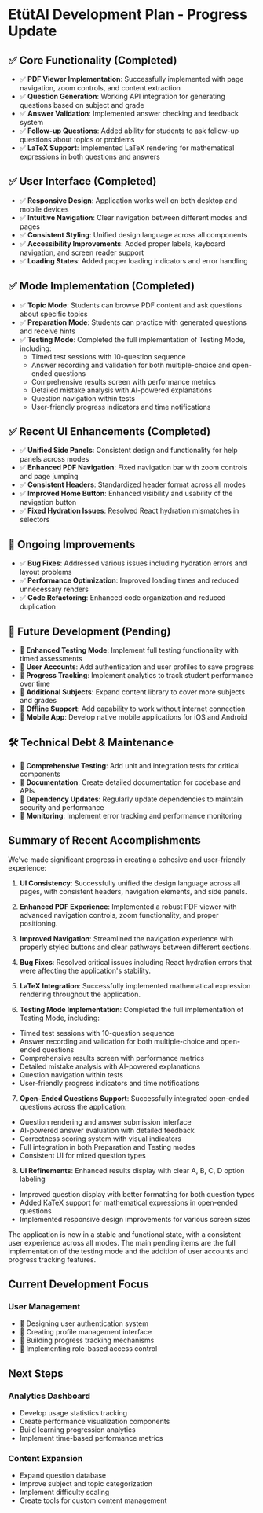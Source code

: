 # EtütAI Development Plan - Progress Update

## ✅ Core Functionality (Completed)
- ✅ **PDF Viewer Implementation**: Successfully implemented with page navigation, zoom controls, and content extraction
- ✅ **Question Generation**: Working API integration for generating questions based on subject and grade
- ✅ **Answer Validation**: Implemented answer checking and feedback system
- ✅ **Follow-up Questions**: Added ability for students to ask follow-up questions about topics or problems
- ✅ **LaTeX Support**: Implemented LaTeX rendering for mathematical expressions in both questions and answers

## ✅ User Interface (Completed)
- ✅ **Responsive Design**: Application works well on both desktop and mobile devices
- ✅ **Intuitive Navigation**: Clear navigation between different modes and pages
- ✅ **Consistent Styling**: Unified design language across all components
- ✅ **Accessibility Improvements**: Added proper labels, keyboard navigation, and screen reader support
- ✅ **Loading States**: Added proper loading indicators and error handling

## ✅ Mode Implementation (Completed)
- ✅ **Topic Mode**: Students can browse PDF content and ask questions about specific topics
- ✅ **Preparation Mode**: Students can practice with generated questions and receive hints
- ✅ **Testing Mode**: Completed the full implementation of Testing Mode, including:
  - Timed test sessions with 10-question sequence
  - Answer recording and validation for both multiple-choice and open-ended questions
  - Comprehensive results screen with performance metrics
  - Detailed mistake analysis with AI-powered explanations
  - Question navigation within tests
  - User-friendly progress indicators and time notifications

## ✅ Recent UI Enhancements (Completed)
- ✅ **Unified Side Panels**: Consistent design and functionality for help panels across modes
- ✅ **Enhanced PDF Navigation**: Fixed navigation bar with zoom controls and page jumping
- ✅ **Consistent Headers**: Standardized header format across all modes
- ✅ **Improved Home Button**: Enhanced visibility and usability of the navigation button
- ✅ **Fixed Hydration Issues**: Resolved React hydration mismatches in selectors

## 🔄 Ongoing Improvements
- ✅ **Bug Fixes**: Addressed various issues including hydration errors and layout problems
- ✅ **Performance Optimization**: Improved loading times and reduced unnecessary renders
- ✅ **Code Refactoring**: Enhanced code organization and reduced duplication

## 🚀 Future Development (Pending)
- 🔲 **Enhanced Testing Mode**: Implement full testing functionality with timed assessments
- 🔲 **User Accounts**: Add authentication and user profiles to save progress
- 🔲 **Progress Tracking**: Implement analytics to track student performance over time
- 🔲 **Additional Subjects**: Expand content library to cover more subjects and grades
- 🔲 **Offline Support**: Add capability to work without internet connection
- 🔲 **Mobile App**: Develop native mobile applications for iOS and Android

## 🛠️ Technical Debt & Maintenance
- 🔲 **Comprehensive Testing**: Add unit and integration tests for critical components
- 🔲 **Documentation**: Create detailed documentation for codebase and APIs
- 🔲 **Dependency Updates**: Regularly update dependencies to maintain security and performance
- 🔲 **Monitoring**: Implement error tracking and performance monitoring

## Summary of Recent Accomplishments
We've made significant progress in creating a cohesive and user-friendly experience:

1. **UI Consistency**: Successfully unified the design language across all pages, with consistent headers, navigation elements, and side panels.

2. **Enhanced PDF Experience**: Implemented a robust PDF viewer with advanced navigation controls, zoom functionality, and proper positioning.

3. **Improved Navigation**: Streamlined the navigation experience with properly styled buttons and clear pathways between different sections.

4. **Bug Fixes**: Resolved critical issues including React hydration errors that were affecting the application's stability.

5. **LaTeX Integration**: Successfully implemented mathematical expression rendering throughout the application.

6. **Testing Mode Implementation**: Completed the full implementation of Testing Mode, including:
  - Timed test sessions with 10-question sequence
  - Answer recording and validation for both multiple-choice and open-ended questions
  - Comprehensive results screen with performance metrics
  - Detailed mistake analysis with AI-powered explanations
  - Question navigation within tests
  - User-friendly progress indicators and time notifications

7. **Open-Ended Questions Support**: Successfully integrated open-ended questions across the application:
  - Question rendering and answer submission interface
  - AI-powered answer evaluation with detailed feedback
  - Correctness scoring system with visual indicators
  - Full integration in both Preparation and Testing modes
  - Consistent UI for mixed question types

8. **UI Refinements**: Enhanced results display with clear A, B, C, D option labeling
  - Improved question display with better formatting for both question types
  - Added KaTeX support for mathematical expressions in open-ended questions
  - Implemented responsive design improvements for various screen sizes

The application is now in a stable and functional state, with a consistent user experience across all modes. The main pending items are the full implementation of the testing mode and the addition of user accounts and progress tracking features. 

## Current Development Focus

### User Management
- 🔄 Designing user authentication system
- 🔄 Creating profile management interface
- 🔄 Building progress tracking mechanisms
- 🔄 Implementing role-based access control

## Next Steps

### Analytics Dashboard
- Develop usage statistics tracking
- Create performance visualization components
- Build learning progression analytics
- Implement time-based performance metrics

### Content Expansion
- Expand question database
- Improve subject and topic categorization
- Implement difficulty scaling
- Create tools for custom content management 